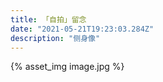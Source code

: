 ```yaml
---
title: 「自拍」留念
date: "2021-05-21T19:23:03.284Z"
description: "侧身像"
---
```


{% asset_img image.jpg %}
